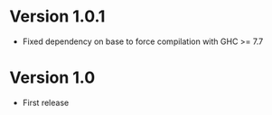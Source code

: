 Version 1.0.1
=============

* Fixed dependency on base to force compilation with GHC >= 7.7

Version 1.0
===========

 * First release